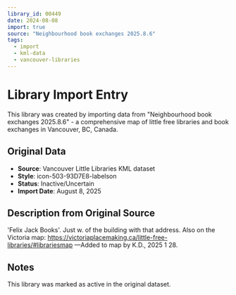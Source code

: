 ```yaml
---
library_id: 00449
date: 2024-08-08
import: true
source: "Neighbourhood book exchanges 2025.8.6"
tags:
  - import
  - kml-data
  - vancouver-libraries
---
```


# Library Import Entry

This library was created by importing data from "Neighbourhood book exchanges 2025.8.6" - a comprehensive map of little free libraries and book exchanges in Vancouver, BC, Canada.

## Original Data

- **Source**: Vancouver Little Libraries KML dataset
- **Style**: icon-503-93D7E8-labelson
- **Status**: Inactive/Uncertain
- **Import Date**: August 8, 2025

## Description from Original Source

'Felix Jack Books'.
Just w. of the building with that address.
Also on the Victoria map:
https://victoriaplacemaking.ca/little-free-libraries/#librariesmap
—Added to map by K.D., 2025 1 28. 



## Notes

This library was marked as active in the original dataset.
